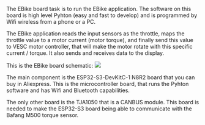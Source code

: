 The EBike board task is to run the EBike application. The software on this board is high level Pyhton (easy and fast to develop) and is programmed by Wifi wireless from a phone or a PC.

The EBike application reads the input sensors as the throttle, maps the throttle value to a motor current (motor torque), and finally send this value to VESC motor controller, that will make the motor rotate with this specific current / torque.
It also sends and receives data to the display.

This is the EBike board schematic:
[![](EBike_board-schematic.png)](EBike_board-schematic.png)

The main component is the ESP32-S3-DevKitC-1 N8R2 board that you can buy in Aliexpress. This is the microcontroller board, that runs the Pyhton software and has Wifi and Bluetooth capabilities.

The only other board is the TJA1050 that is a CANBUS module. This board is needed to make the ESP32-S3 board being able to communicate with the Bafang M500 torque sensor.

